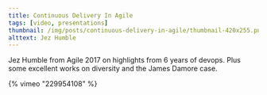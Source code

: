 ```yaml
---
title: Continuous Delivery In Agile
tags: [video, presentations]
thumbnail: /img/posts/continuous-delivery-in-agile/thumbnail-420x255.png
alttext: Jez Humble
---
```


Jez Humble from Agile 2017 on highlights from 6 years of devops. Plus some excellent works on
diversity and the James Damore case.

{% vimeo "229954108" %}
